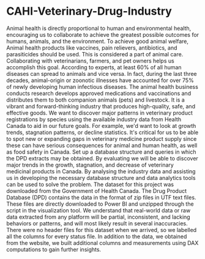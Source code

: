 # CAHI-Veterinary-Drug-Industry
Animal health is directly proportional to human and environmental health, encouraging us to collaborate to achieve the greatest possible outcomes for humans, animals, and the environment. To achieve good animal welfare, Animal health products like vaccines, pain relievers, antibiotics, and parasiticides should be used. This is considered a part of animal care. Collaborating with veterinarians, farmers, and pet owners helps us accomplish this goal. According to experts, at least 60% of all human diseases can spread to animals and vice versa. In fact, during the last three decades, animal-origin or zoonotic illnesses have accounted for over 75% of newly developing human infectious diseases. The animal health business conducts research develops approved medications and vaccinations and distributes them to both companion animals (pets) and livestock. It is a vibrant and forward-thinking industry that produces high-quality, safe, and effective goods. We want to discover major patterns in veterinary product registrations by species using the available industry data from Health Canada to aid in our future goals. For example, we'd want to look at growth trends, stagnation patterns, or decline statistics. It's critical for us to be able to spot new or expanding gaps in veterinary medicine product supply since these can have serious consequences for animal and human health, as well as food safety in Canada. Set up a database structure and queries in which the DPD extracts may be obtained. By evaluating we will be able to discover major trends in the growth, stagnation, and decrease of veterinary medicinal products in Canada. By analysing the industry data and assisting us in developing the necessary database structure and data analytics tools can be used to solve the problem.
The dataset for this project was downloaded from the Government of Health Canada. The Drug Product Database (DPD) contains the data in the format of zip files in UTF text files. These files are directly downloaded to Power BI and unzipped through the script in the visualization tool.
We understand that real-world data or raw data extracted from any platform will be partial, inconsistent, and lacking behaviors or patterns, and will most likely result in several inaccuracies. There were no header files for this dataset when we arrived, so we labelled all the columns for every status file. In addition to the data, we obtained from the website, we built additional columns and measurements using DAX computations to gain further insights.
